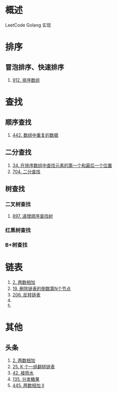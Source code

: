 # 概述
LeetCode Golang 实现

# 排序
## 冒泡排序、快速排序
1. [912. 排序数组](https://leetcode-cn.com/problems/sort-an-array/)

# 查找
## 顺序查找
1. [442. 数组中重复的数据](https://leetcode-cn.com/problems/find-all-duplicates-in-an-array)

## 二分查找
1. [34. 在排序数组中查找元素的第一个和最后一个位置](https://leetcode-cn.com/problems/find-first-and-last-position-of-element-in-sorted-array/)
1. [704. 二分查找](https://leetcode-cn.com/problems/binary-search/)

## 树查找
### 二叉树查找
1. [897. 递增顺序查找树](https://leetcode-cn.com/problems/increasing-order-search-tree/)

### 红黑树查找

### B+树查找

# 链表
1. [2. 两数相加](https://leetcode-cn.com/problems/add-two-numbers/)
1. [19. 删除链表的倒数第N个节点](https://leetcode-cn.com/problems/remove-nth-node-from-end-of-list/)
1. [206. 反转链表](https://leetcode-cn.com/problems/reverse-linked-list/)
1. []()
1. []()

# 其他
## 头条
1. [2. 两数相加](https://leetcode-cn.com/problems/add-two-numbers/)
1. [25. K 个一组翻转链表](https://leetcode-cn.com/problems/reverse-nodes-in-k-group)
1. [42. 接雨水](https://leetcode-cn.com/problems/trapping-rain-water/)
1. [135. 分发糖果](https://leetcode-cn.com/problems/candy/)
1. [445. 两数相加 II](https://leetcode-cn.com/problems/add-two-numbers-ii)
